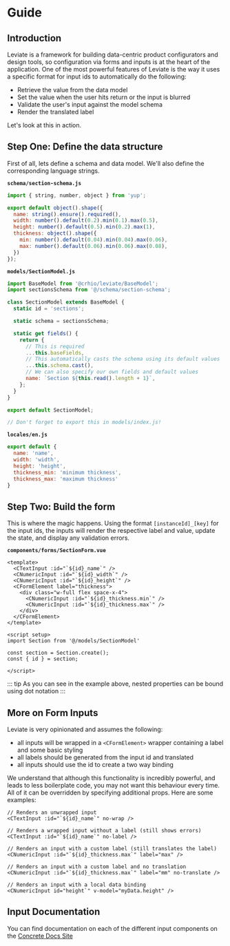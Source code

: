 # Guide

## Introduction

Leviate is a framework for building data-centric product configurators and design tools, so configuration via forms and inputs is at the heart of the application. One of the most powerful features of Leviate is the way it uses a specific format for input ids to automatically do the following:

- Retrieve the value from the data model
- Set the value when the user hits return or the input is blurred
- Validate the user's input against the model schema
- Render the translated label

Let's look at this in action.

## Step One: Define the data structure

First of all, lets define a schema and data model. We'll also define the corresponding language strings.

**`schema/section-schema.js`**

```javascript
import { string, number, object } from 'yup';

export default object().shape({
  name: string().ensure().required(),
  width: number().default(0.2).min(0.1).max(0.5),
  height: number().default(0.5).min(0.2).max(1),
  thickness: object().shape({
    min: number().default(0.04).min(0.04).max(0.06),
    max: number().default(0.06).min(0.06).max(0.08),
  })
});

```


**`models/SectionModel.js`**

```javascript
import BaseModel from '@crhio/leviate/BaseModel';
import sectionsSchema from '@/schema/section-schema';

class SectionModel extends BaseModel {
  static id = 'sections';

  static schema = sectionsSchema;

  static get fields() {
    return {
      // This is required
      ...this.baseFields,
      // This automatically casts the schema using its default values
      ...this.schema.cast(),
      // We can also specify our own fields and default values 
      name: `Section ${this.read().length + 1}`,
    };
  }
}

export default SectionModel;

// Don't forget to export this in models/index.js!

```

**`locales/en.js`**
```javascript
export default {
  name: 'name',
  width: 'width',
  height: 'height',
  thickness_min: 'minimum thickness',
  thickness_max: 'maximum thickness'
}
```

## Step Two: Build the form

This is where the magic happens. Using the format `[instanceId]_[key]` for the input ids, the inputs will render the respective label and value, update the state, and display any validation errors.

**`components/forms/SectionForm.vue`**

```vue
<template>
  <CTextInput :id="`${id}_name`" />
  <CNumericInput :id="`${id}_width`" />
  <CNumericInput :id="`${id}_height`" />
  <CFormElement label="thickness">
    <div class="w-full flex space-x-4">
      <CNumericInput :id="`${id}_thickness.min`" />
      <CNumericInput :id="`${id}_thickness.max`" />
    </div>
  </CFormElement>
</template>

<script setup>
import Section from '@/models/SectionModel'

const section = Section.create();
const { id } = section;

</script>
```

::: tip
As you can see in the example above, nested properties can be bound using dot notation
:::

## More on Form Inputs

Leviate is very opinionated and assumes the following:
- all inputs will be wrapped in a `<CFormElement>` wrapper containing a label and some basic styling
- all labels should be generated from the input id and translated
- all inputs should use the id to create a two way binding

We understand that although this functionality is incredibly powerful, and leads to less boilerplate code, you may not want this behaviour every time. All of it can be overridden by specifying additional props. Here are some examples:

```vue
// Renders an unwrapped input
<CTextInput :id="`${id}_name`" no-wrap />

// Renders a wrapped input without a label (still shows errors)
<CTextInput :id="`${id}_name`" no-label />

// Renders an input with a custom label (still translates the label)
<CNumericInput :id="`${id}_thickness.max`" label="max" />

// Renders an input with a custom label and no translation
<CNumericInput :id="`${id}_thickness.max`" label="mm" no-translate />

// Renders an input with a local data binding
<CNumericInput id="height`" v-model="myData.height" />
```

## Input Documentation

You can find documentation on each of the different input components on the [Concrete Docs Site](https://leviat-concrete.netlify.app/)